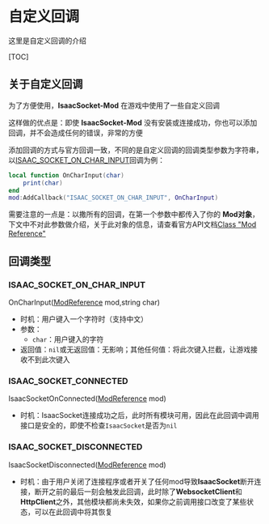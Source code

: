 # 自定义回调

这里是自定义回调的介绍

[TOC]

## 关于自定义回调

为了方便使用，**IsaacSocket-Mod** 在游戏中使用了一些自定义回调

这样做的优点是：即使 **IsaacSocket-Mod** 没有安装或连接成功，你也可以添加回调，并不会造成任何的错误，非常的方便

添加回调的方式与官方回调一致，不同的是自定义回调的回调类型参数为字符串，以[ISAAC_SOCKET_ON_CHAR_INPUT](#isaac_socket_on_char_input)回调为例：

```lua
local function OnCharInput(char)
    print(char)
end
mod:AddCallback("ISAAC_SOCKET_ON_CHAR_INPUT", OnCharInput)
```

需要注意的一点是：以撒所有的回调，在第一个参数中都传入了你的 **Mod对象**，下文中不对此参数做介绍，关于此对象的信息，请查看官方API文档[Class "Mod Reference"](https://moddingofisaac.com/docs/rep/ModReference.html)

## 回调类型

### ISAAC_SOCKET_ON_CHAR_INPUT

OnCharInput([ModReference](https://moddingofisaac.com/docs/rep/ModReference.html) mod,string char)

- 时机：用户键入一个字符时（支持中文）
- 参数：
  - `char`：用户键入的字符
- 返回值：`nil`或无返回值：无影响；其他任何值：将此次键入拦截，让游戏接收不到此次键入

### ISAAC_SOCKET_CONNECTED

IsaacSocketOnConnected([ModReference](https://moddingofisaac.com/docs/rep/ModReference.html) mod)

- 时机：IsaacSocket连接成功之后，此时所有模块可用，因此在此回调中调用接口是安全的，即使不检查`IsaacSocket`是否为`nil`

### ISAAC_SOCKET_DISCONNECTED

IsaacSocketDisconnected([ModReference](https://moddingofisaac.com/docs/rep/ModReference.html) mod)

- 时机：由于用户关闭了连接程序或者开关了任何mod导致**IsaacSocket**断开连接，断开之前的最后一刻会触发此回调，此时除了**WebsocketClient**和**HttpClient**之外，其他模块都尚未失效，如果你之前调用接口改变了某些状态，可以在此回调中将其恢复
